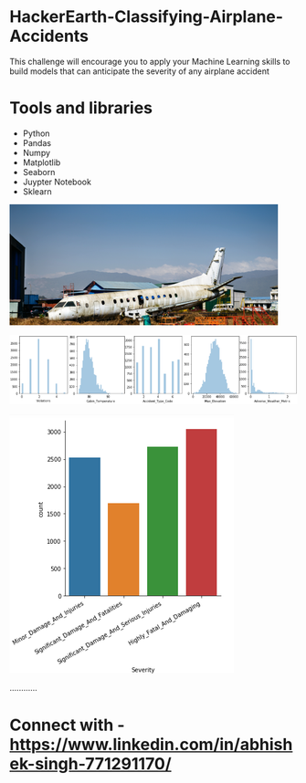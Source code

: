# HackerEarth-Classifying-Airplane-Accidents
 This challenge will encourage you to apply your Machine Learning skills to build models that can anticipate the severity of any airplane accident
 
 # Tools and libraries
 + Python
 + Pandas 
 + Numpy
 + Matplotlib
 + Seaborn 
 + Juypter Notebook
 + Sklearn
 
 ![air_1](images/air_1.png)
 
  
 ![air_2](images/air_2.png)



 
 ![air_3](images/air_3.png)
 
 
 ............
 
 
 
 # Connect with -  https://www.linkedin.com/in/abhishek-singh-771291170/
